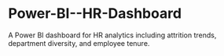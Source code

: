 # Power-BI--HR-Dashboard
A Power BI dashboard for HR analytics including attrition trends, department diversity, and employee tenure.
